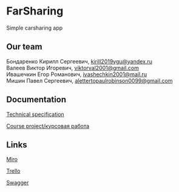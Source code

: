 # FarSharing
Simple carsharing app
## Our team
Бондаренко Кирилл Сергеевич, kirill2019vgu@yandex.ru  
Валеев Виктор Игоревич, viktorval2001@gmail.com  
Ивашечкин Егор Романович, ivashechkin2001@mail.ru  
Мишин Павел Сергеевич, alettertopaulrobinson0099@gmail.com  

## Documentation
[Technical specification](https://github.com/TheyCallMeRobinson/FarSharing/blob/master/Docs/%D0%A2%D0%97.pdf)

[Course project/курсовая работа](https://github.com/TheyCallMeRobinson/FarSharing/blob/master/Docs/Курсовой%20проект%20.pdf)

## Links
[Miro](https://miro.com/app/board/uXjVOFFaGKg=/?invite_link_id=99675099240)

[Trello](https://trello.com/b/7aW0h69f/carsharing-mvp)

[Swagger](http://farsharing-server.herokuapp.com/swagger-ui/index.html)
